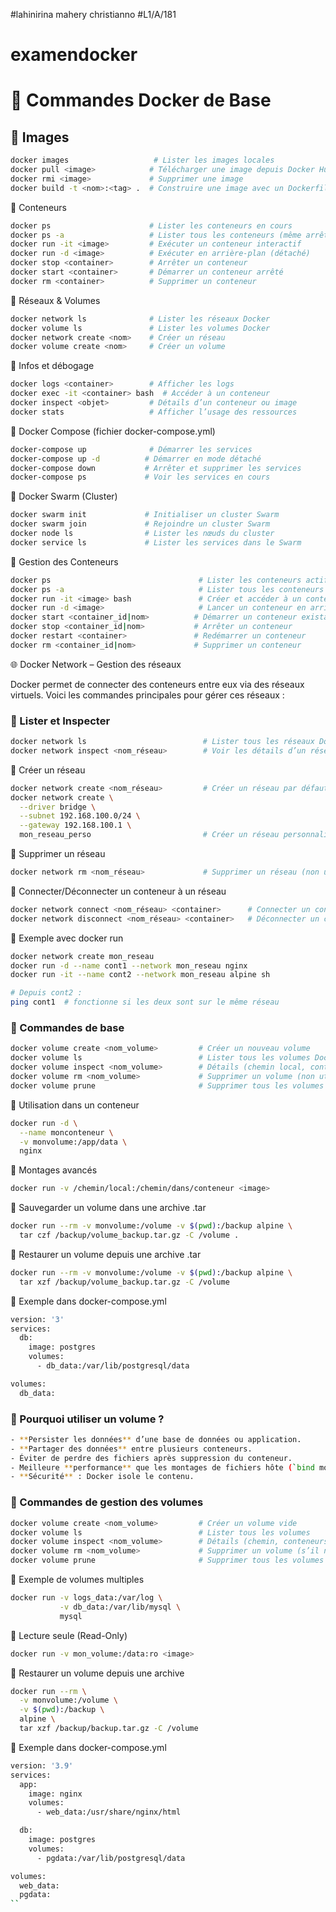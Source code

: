 #lahinirina mahery christianno
#L1/A/181
# examendocker
# 🐳 Commandes Docker de Base

## 🔹 Images
```bash
docker images                   # Lister les images locales
docker pull <image>            # Télécharger une image depuis Docker Hub
docker rmi <image>             # Supprimer une image
docker build -t <nom>:<tag> .  # Construire une image avec un Dockerfile
```
🔹 Conteneurs
```bash
docker ps                      # Lister les conteneurs en cours
docker ps -a                   # Lister tous les conteneurs (même arrêtés)
docker run -it <image>         # Exécuter un conteneur interactif
docker run -d <image>          # Exécuter en arrière-plan (détaché)
docker stop <container>        # Arrêter un conteneur
docker start <container>       # Démarrer un conteneur arrêté
docker rm <container>          # Supprimer un conteneur
```
🔹 Réseaux & Volumes
```bash
docker network ls              # Lister les réseaux Docker
docker volume ls               # Lister les volumes Docker
docker network create <nom>    # Créer un réseau
docker volume create <nom>     # Créer un volume
```
🔹 Infos et débogage
```bash
docker logs <container>        # Afficher les logs
docker exec -it <container> bash  # Accéder à un conteneur
docker inspect <objet>         # Détails d’un conteneur ou image
docker stats                   # Afficher l’usage des ressources
```
🔹 Docker Compose (fichier docker-compose.yml)
```bash
docker-compose up              # Démarrer les services
docker-compose up -d          # Démarrer en mode détaché
docker-compose down           # Arrêter et supprimer les services
docker-compose ps             # Voir les services en cours
```
🔹 Docker Swarm (Cluster)
```bash
docker swarm init             # Initialiser un cluster Swarm
docker swarm join             # Rejoindre un cluster Swarm
docker node ls                # Lister les nœuds du cluster
docker service ls             # Lister les services dans le Swarm
```
🔹 Gestion des Conteneurs
```bash
docker ps                                 # Lister les conteneurs actifs
docker ps -a                              # Lister tous les conteneurs (y compris arrêtés)
docker run -it <image> bash               # Créer et accéder à un conteneur (mode interactif)
docker run -d <image>                     # Lancer un conteneur en arrière-plan (détaché)
docker start <container_id|nom>          # Démarrer un conteneur existant
docker stop <container_id|nom>           # Arrêter un conteneur
docker restart <container>               # Redémarrer un conteneur
docker rm <container_id|nom>             # Supprimer un conteneur
```
🌐 Docker Network – Gestion des réseaux

Docker permet de connecter des conteneurs entre eux via des réseaux virtuels. Voici les commandes principales pour gérer ces réseaux :

### 🔸 Lister et Inspecter
```bash
docker network ls                          # Lister tous les réseaux Docker
docker network inspect <nom_réseau>        # Voir les détails d’un réseau (IP, conteneurs, etc.)
```
🔸 Créer un réseau
```bash
docker network create <nom_réseau>         # Créer un réseau par défaut (bridge)
docker network create \
  --driver bridge \
  --subnet 192.168.100.0/24 \
  --gateway 192.168.100.1 \
  mon_reseau_perso                         # Créer un réseau personnalisé avec IP fixe
```
🔸 Supprimer un réseau
```bash
docker network rm <nom_réseau>             # Supprimer un réseau (non utilisé)
```
🔸 Connecter/Déconnecter un conteneur à un réseau
```bash
docker network connect <nom_réseau> <container>      # Connecter un conteneur à un réseau
docker network disconnect <nom_réseau> <container>   # Déconnecter un conteneur d’un réseau
```
🔸 Exemple avec docker run
```bash
docker network create mon_reseau
docker run -d --name cont1 --network mon_reseau nginx
docker run -it --name cont2 --network mon_reseau alpine sh

# Depuis cont2 :
ping cont1  # fonctionne si les deux sont sur le même réseau
```
### 🔹 Commandes de base
```bash
docker volume create <nom_volume>         # Créer un nouveau volume
docker volume ls                          # Lister tous les volumes Docker
docker volume inspect <nom_volume>        # Détails (chemin local, conteneurs liés, etc.)
docker volume rm <nom_volume>             # Supprimer un volume (non utilisé)
docker volume prune                       # Supprimer tous les volumes non utilisés
```
🔹 Utilisation dans un conteneur
```bash
docker run -d \
  --name monconteneur \
  -v monvolume:/app/data \
  nginx
```
🔹 Montages avancés
```bash
docker run -v /chemin/local:/chemin/dans/conteneur <image>
```
🔹 Sauvegarder un volume dans une archive .tar
```bash
docker run --rm -v monvolume:/volume -v $(pwd):/backup alpine \
  tar czf /backup/volume_backup.tar.gz -C /volume .
```
🔹 Restaurer un volume depuis une archive .tar
```bash
docker run --rm -v monvolume:/volume -v $(pwd):/backup alpine \
  tar xzf /backup/volume_backup.tar.gz -C /volume
```
🔹 Exemple dans docker-compose.yml
```bash
version: '3'
services:
  db:
    image: postgres
    volumes:
      - db_data:/var/lib/postgresql/data

volumes:
  db_data:
```


### 🔸 Pourquoi utiliser un volume ?
```bash
- **Persister les données** d’une base de données ou application.
- **Partager des données** entre plusieurs conteneurs.
- Éviter de perdre des fichiers après suppression du conteneur.
- Meilleure **performance** que les montages de fichiers hôte (`bind mount`).
- **Sécurité** : Docker isole le contenu.
```
 
### 🔹 Commandes de gestion des volumes
```bash
docker volume create <nom_volume>         # Créer un volume vide
docker volume ls                          # Lister tous les volumes
docker volume inspect <nom_volume>        # Détails (chemin, conteneurs associés)
docker volume rm <nom_volume>             # Supprimer un volume (s’il n’est pas utilisé)
docker volume prune                       # Supprimer tous les volumes inutilisés
```
🔹 Exemple de volumes multiples
```bash
docker run -v logs_data:/var/log \
           -v db_data:/var/lib/mysql \
           mysql
```
🔹 Lecture seule (Read-Only)
```bash
docker run -v mon_volume:/data:ro <image>
```
🔸 Restaurer un volume depuis une archive
```bash
docker run --rm \
  -v monvolume:/volume \
  -v $(pwd):/backup \
  alpine \
  tar xzf /backup/backup.tar.gz -C /volume
```
🔹 Exemple dans docker-compose.yml
```bash
version: '3.9'
services:
  app:
    image: nginx
    volumes:
      - web_data:/usr/share/nginx/html

  db:
    image: postgres
    volumes:
      - pgdata:/var/lib/postgresql/data

volumes:
  web_data:
  pgdata:
``


